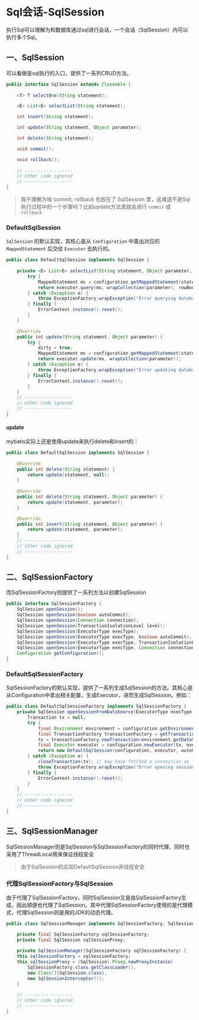 # Sql会话-SqlSession
执行Sql可以理解为和数据库通过sql进行会话，一个会话（SqlSession）内可以执行多个Sql。

## 一、SqlSession
可以看做是sql执行的入口，提供了一系列CRUD方法。
```java
public interface SqlSession extends Closeable {
    
    <T> T selectOne(String statement);

    <E> List<E> selectList(String statement);

    int insert(String statement);

    int update(String statement, Object parameter);

    int delete(String statement);

    void commit();

    void rollback();
    
    // ------------------
    // other code ignored
    // ------------------
}
```
> 我不理解为啥 commit, rollback 也放在了 SqlSession 里，这难道不是Sql执行过程中的一个步骤吗？比如update方法里就会进行 `commit` 或 `rollback`

### DefaultSqlSession
`SqlSession` 的默认实现，其核心是从 `Configuration` 中查出对应的 `MappedStatement` 后交给  `Executor` 去执行的。
```java
public class DefaultSqlSession implements SqlSession {
    
    private <E> List<E> selectList(String statement, Object parameter, RowBounds rowBounds, ResultHandler handler) {
        try {
            MappedStatement ms = configuration.getMappedStatement(statement);
            return executor.query(ms, wrapCollection(parameter), rowBounds, handler);
        } catch (Exception e) {
            throw ExceptionFactory.wrapException("Error querying database.  Cause: " + e, e);
        } finally {
            ErrorContext.instance().reset();
        }
    }

    @Override
    public int update(String statement, Object parameter) {
        try {
            dirty = true;
            MappedStatement ms = configuration.getMappedStatement(statement);
            return executor.update(ms, wrapCollection(parameter));
        } catch (Exception e) {
            throw ExceptionFactory.wrapException("Error updating database.  Cause: " + e, e);
        } finally {
            ErrorContext.instance().reset();
        }
    }
    // ------------------
    // other code ignored
    // ------------------
}
```
#### update
mybatis实际上还是使用update来执行delete和insert的：
```java
public class DefaultSqlSession implements SqlSession {
    
    @Override
    public int delete(String statement) {
        return update(statement, null);
    }
    
    @Override
    public int delete(String statement, Object parameter) {
        return update(statement, parameter);
    }

    @Override
    public int insert(String statement, Object parameter) {
        return update(statement, parameter);
    }
    // ------------------
    // other code ignored
    // ------------------
}
```

## 二、SqlSessionFactory
而SqlSessionFactory则提供了一系列方法以创建SqlSession
```java
public interface SqlSessionFactory {
    SqlSession openSession();
    SqlSession openSession(boolean autoCommit);
    SqlSession openSession(Connection connection);
    SqlSession openSession(TransactionIsolationLevel level);
    SqlSession openSession(ExecutorType execType);
    SqlSession openSession(ExecutorType execType, boolean autoCommit);
    SqlSession openSession(ExecutorType execType, TransactionIsolationLevel level);
    SqlSession openSession(ExecutorType execType, Connection connection);
    Configuration getConfiguration();
}
```

### DefaultSqlSessionFactory
SqlSessionFactory的默认实现，提供了一系列生成SqlSession的方法。其核心是从Configuration中拿出相关配置，生成Executor，进而生成SqlSession。例如：
```java
public class DefaultSqlSessionFactory implements SqlSessionFactory {
    private SqlSession openSessionFromDataSource(ExecutorType execType, TransactionIsolationLevel level, boolean autoCommit) {
        Transaction tx = null;
        try {
            final Environment environment = configuration.getEnvironment();
            final TransactionFactory transactionFactory = getTransactionFactoryFromEnvironment(environment);
            tx = transactionFactory.newTransaction(environment.getDataSource(), level, autoCommit);
            final Executor executor = configuration.newExecutor(tx, execType);
            return new DefaultSqlSession(configuration, executor, autoCommit);
        } catch (Exception e) {
            closeTransaction(tx); // may have fetched a connection so lets call close()
            throw ExceptionFactory.wrapException("Error opening session.  Cause: " + e, e);
        } finally {
            ErrorContext.instance().reset();
        }
    }
    // ------------------
    // other code ignored
    // ------------------
}
```

## 三、SqlSessionManager
SqlSessionManager则是SqlSession与SqlSessionFactory的同时代理，同时也采用了ThreadLocal用来保证线程安全
> 由于SqlSession的实现DefaultSqlSession非线程安全

### 代理SqlSessionFactory与SqlSession
由于代理了SqlSessionFactory，同时SqlSession又是由SqlSessionFactory生成，因此顺便也代理了SqlSession。其中代理SqlSessionFactory使用的是代理模式，代理SqlSession则是用的JDK的动态代理。
```java
public class SqlSessionManager implements SqlSessionFactory, SqlSession {

    private final SqlSessionFactory sqlSessionFactory;
    private final SqlSession sqlSessionProxy;
    
    private SqlSessionManager(SqlSessionFactory sqlSessionFactory) {
    this.sqlSessionFactory = sqlSessionFactory;
    this.sqlSessionProxy = (SqlSession) Proxy.newProxyInstance(
        SqlSessionFactory.class.getClassLoader(),
        new Class[]{SqlSession.class},
        new SqlSessionInterceptor());
    }
    
    // ------------------
    // other code ignored
    // ------------------
}
```
